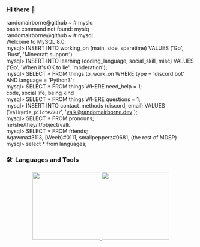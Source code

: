 ### Hi there 👋


randomairborne@github ~ # myslq\
bash: command not found: myslq\
randomairborne@github ~ # mysql\
Welcome to MySQL 8.0.\
mysql> INSERT INTO working_on (main, side, sparetime) VALUES ('Go', 'Rust', 'Minecraft support')\
mysql> INSERT INTO learning (coding_language, social_skill, misc) VALUES ('Go', 'When it's OK to lie', 'moderation');\
mysql> SELECT * FROM things.to_work_on WHERE type = 'discord bot' AND language = 'Python3';\
mysql> SELECT * FROM things WHERE need_help = 1;\
code, social life, being kind\
mysql> SELECT * FROM things WHERE questions = 1;\
mysql> INSERT INTO contact_methods (discord, email) VALUES ('`valkyrie_pilot#2707`', '[valk@randomairborne.dev](mailto:valk@randomairborne.dev)');\
mysql> SELECT * FROM pronouns;\
he/she/they/it/object/valk\
mysql> SELECT * FROM friends;\
Aqawma#3113, [Weeb]#0111, smallpepperz#0681, (the rest of MDSP)
mysql> select * from languages;
### 🛠 &nbsp;Languages and Tools
<p align="center">
<a href="https://github.com/randomairborne">
  <img height="180em" src="https://github-readme-stats-eight-theta.vercel.app/api?username=randomairborne&show_icons=true&theme=algolia&include_all_commits=true&count_private=true"/>
  <img height="180em" src="https://github-readme-stats-eight-theta.vercel.app/api/top-langs/?username=randomairborne&layout=compact&langs_count=8&theme=algolia"/>
</a>
</p>

